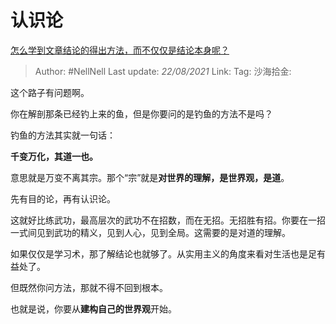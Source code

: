 # 认识论

[怎么学到文章结论的得出方法，而不仅仅是结论本身呢？](https://www.zhihu.com/question/452351201/answer/1813110804)

> Author: #NellNell
> Last update: *22/08/2021*
> Link:
> Tag:
> 沙海拾金:

这个路子有问题啊。

你在解剖那条已经钓上来的鱼，但是你要问的是钓鱼的方法不是吗？

钓鱼的方法其实就一句话：

**千变万化，其道一也。**

意思就是万变不离其宗。那个“宗”就是**对世界的理解，是世界观，是道**。

先有目的论，再有认识论。

这就好比练武功，最高层次的武功不在招数，而在无招。无招胜有招。你要在一招一式间见到武功的精义，见到人心，见到全局。这需要的是对道的理解。

如果仅仅是学习术，那了解结论也就够了。从实用主义的角度来看对生活也是足有益处了。

但既然你问方法，那就不得不回到根本。

也就是说，你要从**建构自己的世界观**开始。
